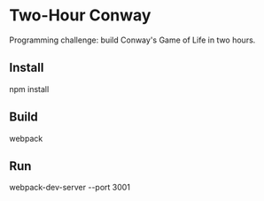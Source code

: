 Two-Hour Conway
===============

Programming challenge: build Conway's Game of Life in two hours.

Install
-------

  npm install

Build
-----

  webpack

Run
---

  webpack-dev-server --port 3001
